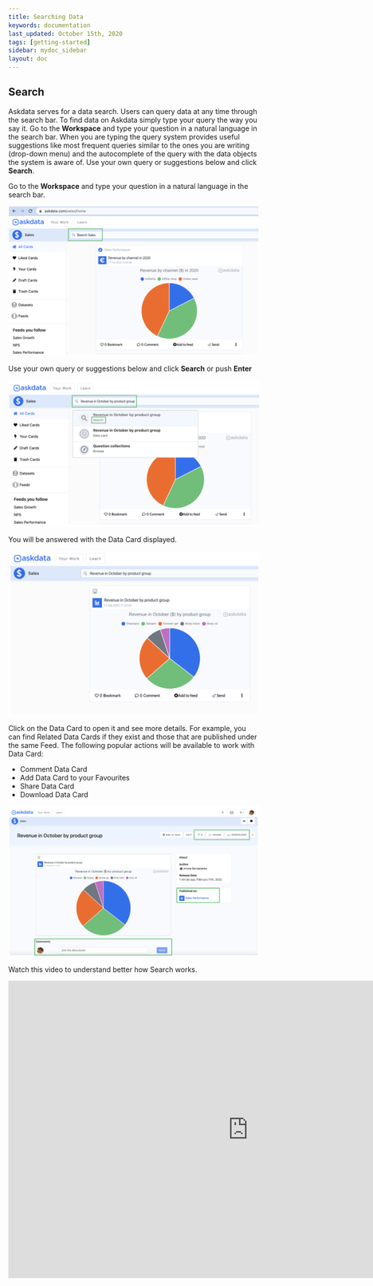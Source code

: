```yaml
---
title: Searching Data
keywords: documentation
last_updated: October 15th, 2020
tags: [getting-started]
sidebar: mydoc_sidebar
layout: doc
---
```


Search
------
Askdata serves for a data search. Users can query data at any time through the search bar. 
To find data on Askdata simply type your query the way you say it. Go to the **Workspace** and type your question in a natural language in the search bar. When you are typing the query system provides useful suggestions like most frequent queries similar to the ones you are writing (drop-down menu) and the autocomplete of the query with the data objects the system is aware of. Use your own query or suggestions below and click **Search**.

Go to the **Workspace** and type your question in a natural language in the search bar. 

<img src="/media/user-guide/sd_1.png" class="image-doc p-3">

Use your own query or suggestions below and click **Search** or push **Enter**

<img src="/media/user-guide/sd_2.png" class="image-doc p-3">

You will be answered with the Data Card displayed. 

<img src="/media/user-guide/sd_3.png" class="image-doc p-3">

Click on the Data Card to open it and see more details. For example, you can find Related Data Cards if they exist and those that are published under the same Feed. 
The following popular actions will be available to work with Data Card:
 - Comment Data Card
 - Add Data Card to your Favourites
 - Share Data Card
 - Download Data Card 

<img src="/media/user-guide/sd_4.png" class="image-doc p-3">

Watch this video to understand better how Search works.

<iframe width="962" height="597" src="https://www.youtube.com/embed/F3JbLbihgFs?list=PLe5TubJ50d1lBVaiC9qMWvMil94JC1onw" title="YouTube video player" frameborder="0" allow="accelerometer; autoplay; clipboard-write; encrypted-media; gyroscope; picture-in-picture" allowfullscreen></iframe>



